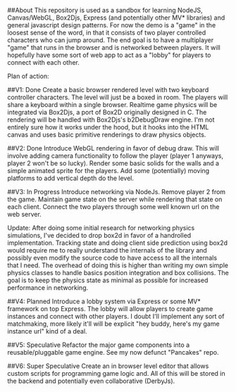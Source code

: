 ##About
This repository is used as a sandbox for learning NodeJS, Canvas/WebGL, Box2Djs, Express (and potentially other MV* libraries) and general javascript design patterns.  For now the demo is a "game" in the loosest sense of the word, in that it consists of two player controlled characters who can jump around.  The end goal is to have a multiplayer "game" that runs in the browser and is networked between players.  It will hopefully have some sort of web app to act as a "lobby" for players to connect with each other.

Plan of action:

##V1: Done
Create a basic browser rendered level with two keyboard controller characters.  The level will just be a boxed in room.  The players will share a keyboard within a single browser.  Realtime game physics will be integrated via Box2Djs, a port of Box2D originally designed in C.  The rendering will be handled with Box2Djs's b2DebugDraw engine.  I'm not entirely sure how it works under the hood, but it hooks into the HTML canvas and uses basic primitive renderings to draw physics objects.

##V2: Done
Introduce WebGL rendering in favor of debug draw.  This will involve adding camera functionality to follow the player (player 1 anyways, player 2 won't be so lucky). Render some basic solids for the walls and a simple animated sprite for the players.  Add some (potentially) moving platforms to add vertical depth do the level.

##V3: In Progress
Introduce networking via NodeJs.  Remove player 2 from the game.  Maintain game state on the server while rendering that state on each client.  Connect the two players through some well known url on the web server.

Update: After doing some initial research for networking physics simulations, I've decided to drop box2d in favor of a handrolled implementation.  Tracking state and doing client side prediction using box2d would require me to really understand the internals of the library and possibly even modify the source code to have access to all the internals that I need.  The overhead of doing this is higher than writing my own simple physics classes to handle basics position integration and box collisions.  The goal is to keep the physics state as minimal as possible for increased performance in networking.

##V4: Planned
Introduce a lobby system via Express or some MV* framework on top Express.  The lobby will allow players to create game instances and connect with other players.  I doubt I'll implement any sort of matchmaking, more likely it'll will be explicit "hey buddy, here's my game instance url" kind of a deal.

##V5: Speculative
Refactor the major game components into a reusable/pluggable game engine. See my now defunct "Pancakes" repo.

##V6: Super Speculative
Create an in browser level editor that allows custom scripts for programming game logic and.  All of this will be stored in the backend and potentially even collaborative (DerbyJs).
